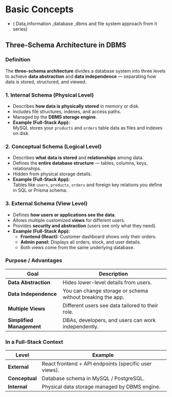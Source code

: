 # Basic Concepts

- ( Data,information ,database ,dbms and file system approach  from it series)
## **Three-Schema Architecture in DBMS**

### **Definition**

The **three-schema architecture** divides a database system into three levels to achieve **data abstraction** and **data independence** — separating how data is stored, structured, and viewed.
### **1. Internal Schema (Physical Level)**

- Describes **how data is physically stored** in memory or disk.
- Includes file structures, indexes, and access paths.
- Managed by the **DBMS storage engine**.
- **Example (Full-Stack App):**  
    MySQL stores your `products` and `orders` table data as files and indexes on disk.
### **2. Conceptual Schema (Logical Level)**

- Describes **what data is stored** and **relationships** among data.
- Defines the **entire database structure** — tables, columns, keys, relationships.
- Hidden from physical storage details.
- **Example (Full-Stack App):**  
    Tables like `users`, `products`, `orders` and foreign key relations you define in SQL or Prisma schema.

###  **3. External Schema (View Level)**

- Defines **how users or applications see the data**.
- Allows multiple customized **views** for different users.
- Provides **security and abstraction** (users see only what they need).
- **Example (Full-Stack App):**
    - **Frontend (React):** Customer dashboard shows only their orders.
    - **Admin panel:** Displays all orders, stock, and user details.
    - Both views come from the same underlying database.
###  **Purpose / Advantages**

|Goal|Description|
|---|---|
|**Data Abstraction**|Hides lower-level details from users.|
|**Data Independence**|You can change storage or schema without breaking the app.|
|**Multiple Views**|Different users see data tailored to their role.|
|**Simplified Management**|DBAs, developers, and users can work independently.|

### **In a Full-Stack Context**

| Level          | Example                                               |
| -------------- | ----------------------------------------------------- |
| **External**   | React frontend + API endpoints (specific user views). |
| **Conceptual** | Database schema in MySQL / PostgreSQL.                |
| **Internal**   | Physical data storage managed by DBMS engine.         |

